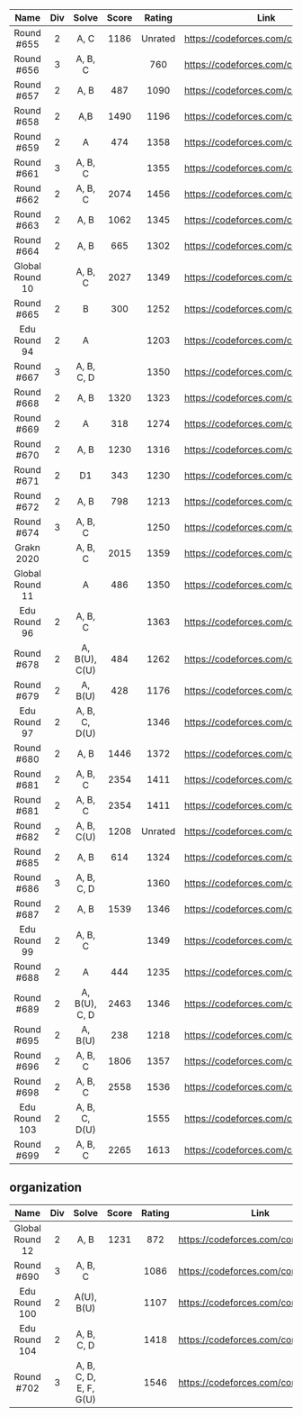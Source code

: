 |    Name    | Div |  Solve  | Score |  Rating  |                 Link                 |
|:----------:|:---:|:-------:|:-----:|:-------:|:------------------------------------:|
| Round #655 |  2  |   A, C  |  1186 | Unrated | https://codeforces.com/contest/1372/ |
| Round #656 |  3  | A, B, C |       |   760   | https://codeforces.com/contest/1385/ |
| Round #657 |  2  |   A, B  |  487  |   1090  | https://codeforces.com/contest/1379/ |
| Round #658 |  2  |   A,B   |  1490 |   1196  | https://codeforces.com/contest/1382/ |
| Round #659 |  2  |   A     |  474  |   1358  | https://codeforces.com/contest/1384/ |
| Round #661 |  3  | A, B, C |       |   1355  | https://codeforces.com/contest/1399/ |
| Round #662 |  2  | A, B, C |  2074 |   1456  | https://codeforces.com/contest/1393/ |
| Round #663 |  2  | A, B |  1062 |   1345  | https://codeforces.com/contest/1391/ |
| Round #664 |  2  | A, B |  665 |   1302  | https://codeforces.com/contest/1395/ |
| Global Round 10 |    | A, B, C |  2027 |   1349  | https://codeforces.com/contest/1392/ |
| Round #665 | 2 | B |  300 |   1252  | https://codeforces.com/contest/1401/ |
| Edu Round 94 | 2 | A |   |   1203  | https://codeforces.com/contest/1400/ |
| Round #667 | 3 | A, B, C, D |   |   1350  | https://codeforces.com/contest/1409/ |
| Round #668 | 2 | A, B | 1320 | 1323 | https://codeforces.com/contest/1405/ |
| Round #669 | 2 | A | 318 | 1274 | https://codeforces.com/contest/1407/ |
| Round #670 | 2 | A, B | 1230 | 1316 | https://codeforces.com/contest/1406/ |
| Round #671 | 2 | D1 | 343 | 1230 | https://codeforces.com/contest/1419/ |
| Round #672 | 2 | A, B | 798 | 1213 | https://codeforces.com/contest/1420/ |
| Round #674 | 3 | A, B, C |  | 1250 | https://codeforces.com/contest/1426/ |
| Grakn 2020 |   | A, B, C | 2015 | 1359 | https://codeforces.com/contest/1408/ |
| Global Round 11 |   | A | 486 | 1350 | https://codeforces.com/contest/1427/ |
| Edu Round 96 | 2 | A, B, C |  | 1363 | https://codeforces.com/contest/1430/ |
| Round #678 | 2 | A, B(U), C(U) | 484 | 1262 | https://codeforces.com/contest/1436/ |
| Round #679 | 2 | A, B(U) | 428 | 1176 | https://codeforces.com/contest/1435/ |
| Edu Round 97 | 2 | A, B, C, D(U) |  | 1346 | https://codeforces.com/contest/1437/ |
| Round #680 | 2 | A, B | 1446 | 1372 | https://codeforces.com/contest/1445/ |
| Round #681 | 2 | A, B, C | 2354 | 1411 | https://codeforces.com/contest/1443/ |
| Round #681 | 2 | A, B, C | 2354 | 1411 | https://codeforces.com/contest/1443/ |
| Round #682 | 2 | A, B, C(U) | 1208 | Unrated | https://codeforces.com/contest/1438/ |
| Round #685 | 2 | A, B | 614 | 1324 | https://codeforces.com/contest/1451/ |
| Round #686 | 3 | A, B, C, D |  | 1360 | https://codeforces.com/contest/1454/ |
| Round #687 | 2 | A, B | 1539 | 1346 | https://codeforces.com/contest/1457/ |
| Edu Round 99 | 2 | A, B, C |  | 1349 | https://codeforces.com/contest/1455/ |
| Round #688 | 2 | A | 444 | 1235 | https://codeforces.com/contest/1453/ |
| Round #689 | 2 | A, B(U), C, D | 2463 | 1346 | https://codeforces.com/contest/1461/ |
| Round #695 | 2 | A, B(U) | 238 | 1218 | https://codeforces.com/contest/1467/ |
| Round #696 | 2 | A, B, C | 1806 | 1357 | https://codeforces.com/contest/1474/ |
| Round #698 | 2 | A, B, C | 2558 | 1536 | https://codeforces.com/contest/1478/ |
| Edu Round 103 | 2 | A, B, C, D(U) |  | 1555 | https://codeforces.com/contest/1476/ |
| Round #699 | 2 | A, B, C | 2265 | 1613 | https://codeforces.com/contest/1481/ |

## organization
|    Name    | Div |  Solve  | Score |  Rating  |                 Link                 |
|:----------:|:---:|:-------:|:-----:|:-------:|:------------------------------------:|
| Global Round 12 |  2  |   A, B  |  1231 | 872 | https://codeforces.com/contest/1450/ |
| Round #690 | 3  |   A, B, C  |   | 1086 | https://codeforces.com/contest/1462/ |
| Edu Round 100 |  2  |   A(U), B(U)  |   | 1107 | https://codeforces.com/contest/1463/ |
| Edu Round 104 |  2  |   A, B, C, D  |   | 1418 | https://codeforces.com/contest/1487/ |
| Round #702 |  3  |   A, B, C, D, E, F, G(U)  |   | 1546 | https://codeforces.com/contest/1490/ |
